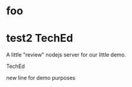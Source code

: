 foo
===

test2
TechEd
=======
A little "review" nodejs server for our little demo.

TechEd

new line for demo purposes

